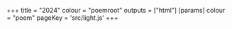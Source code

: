 +++
title = "2024"
colour = "poemroot"
outputs = ["html"]
[params]
    colour = "poem"
    pageKey = 'src/light.js'
+++

